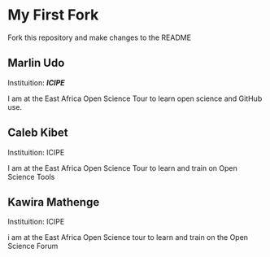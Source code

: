 # My First Fork

Fork this repository and make changes to the README


## Marlin Udo

Instituition: __*ICIPE*__

I am at the East Africa Open Science Tour to learn open science and GitHub use.


## Caleb Kibet

Instituition: ICIPE

I am at the East Africa Open Science Tour to learn and train on Open Science Tools

## Kawira Mathenge

Instituition: ICIPE

i am at the East Africa Open Science tour to learn and train on the Open Science Forum
